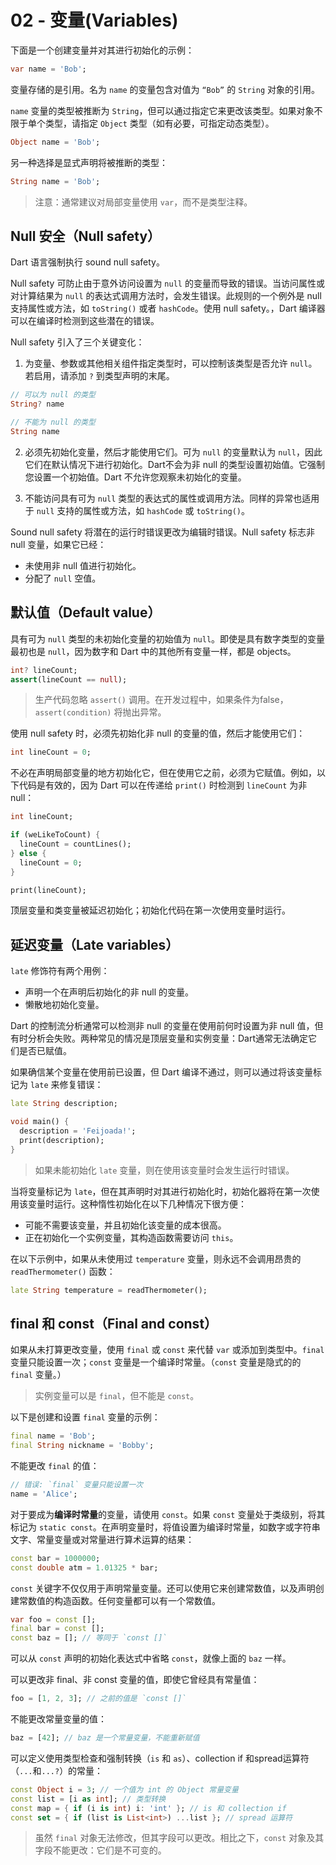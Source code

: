 # 02 - 变量(Variables)

下面是一个创建变量并对其进行初始化的示例：

```dart
var name = 'Bob';
```

变量存储的是引用。名为 `name` 的变量包含对值为 `“Bob”` 的 `String` 对象的引用。

`name` 变量的类型被推断为 `String`，但可以通过指定它来更改该类型。如果对象不限于单个类型，请指定 `Object` 类型（如有必要，可指定动态类型）。

```dart
Object name = 'Bob';
```

另一种选择是显式声明将被推断的类型：

```dart
String name = 'Bob';
```

> 注意：通常建议对局部变量使用 `var`，而不是类型注释。

##  Null 安全（Null safety）

Dart 语言强制执行 sound null safety。

Null safety 可防止由于意外访问设置为 `null` 的变量而导致的错误。当访问属性或对计算结果为 `null` 的表达式调用方法时，会发生错误。此规则的一个例外是 null 支持属性或方法，如 `toString()` 或者 `hashCode`。使用 null safety。，Dart 编译器可以在编译时检测到这些潜在的错误。

Null safety 引入了三个关键变化：

1. 为变量、参数或其他相关组件指定类型时，可以控制该类型是否允许 `null`。若启用，请添加 `?` 到类型声明的末尾。

```dart
// 可以为 null 的类型
String? name

// 不能为 null 的类型
String name
```

2. 必须先初始化变量，然后才能使用它们。可为 `null` 的变量默认为 `null`，因此它们在默认情况下进行初始化。Dart不会为非 null 的类型设置初始值。它强制您设置一个初始值。Dart 不允许您观察未初始化的变量。

3. 不能访问具有可为 `null` 类型的表达式的属性或调用方法。同样的异常也适用于 `null` 支持的属性或方法，如 `hashCode` 或 `toString()`。

Sound null safety 将潜在的运行时错误更改为编辑时错误。Null safety 标志非 null 变量，如果它已经：

- 未使用非 null 值进行初始化。
- 分配了 `null` 空值。

## 默认值（Default value）

具有可为 `null` 类型的未初始化变量的初始值为 `null`。即使是具有数字类型的变量最初也是 `null`，因为数字和 Dart 中的其他所有变量一样，都是 objects。

```dart
int? lineCount;
assert(lineCount == null);
```

> 生产代码忽略 `assert()` 调用。在开发过程中，如果条件为false，`assert(condition)` 将抛出异常。

使用 null safety 时，必须先初始化非 null 的变量的值，然后才能使用它们：

```dart
int lineCount = 0;
```

不必在声明局部变量的地方初始化它，但在使用它之前，必须为它赋值。例如，以下代码是有效的，因为 Dart 可以在传递给 `print()` 时检测到 `lineCount` 为非 null：

```dart
int lineCount;

if (weLikeToCount) {
  lineCount = countLines();
} else {
  lineCount = 0;
}

print(lineCount);
```

顶层变量和类变量被延迟初始化；初始化代码在第一次使用变量时运行。

## 延迟变量（Late variables）

`late` 修饰符有两个用例：

- 声明一个在声明后初始化的非 null 的变量。
- 懒散地初始化变量。

Dart 的控制流分析通常可以检测非 null 的变量在使用前何时设置为非 null 值，但有时分析会失败。两种常见的情况是顶层变量和实例变量：Dart通常无法确定它们是否已赋值。

如果确信某个变量在使用前已设置，但 Dart 编译不通过，则可以通过将该变量标记为 `late` 来修复错误：

```dart
late String description;

void main() {
  description = 'Feijoada!';
  print(description);
}
```

> 如果未能初始化 `late` 变量，则在使用该变量时会发生运行时错误。

当将变量标记为 `late`，但在其声明时对其进行初始化时，初始化器将在第一次使用该变量时运行。这种惰性初始化在以下几种情况下很方便：

- 可能不需要该变量，并且初始化该变量的成本很高。
- 正在初始化一个实例变量，其构造函数需要访问 `this`。

在以下示例中，如果从未使用过 `temperature` 变量，则永远不会调用昂贵的 `readThermometer()` 函数：

```dart
late String temperature = readThermometer();
```

## final 和 const（Final and const）

如果从未打算更改变量，使用 `final` 或 `const` 来代替 `var` 或添加到类型中。`final` 变量只能设置一次；`const` 变量是一个编译时常量。（`const` 变量是隐式的的 `final` 变量。）

> 实例变量可以是 `final`，但不能是 `const`。

以下是创建和设置 `final` 变量的示例：

```dart
final name = 'Bob';
final String nickname = 'Bobby';
```

不能更改 `final` 的值：

```dart
// 错误: `final` 变量只能设置一次
name = 'Alice'; 
```

对于要成为**编译时常量**的变量，请使用 `const`。如果 `const` 变量处于类级别，将其标记为 `static const`。在声明变量时，将值设置为编译时常量，如数字或字符串文字、常量变量或对常量进行算术运算的结果：

```dart
const bar = 1000000;
const double atm = 1.01325 * bar;
```

`const` 关键字不仅仅用于声明常量变量。还可以使用它来创建常数值，以及声明创建常数值的构造函数。任何变量都可以有一个常数值。

```dart
var foo = const [];
final bar = const [];
const baz = []; // 等同于 `const []`
```

可以从 `const` 声明的初始化表达式中省略 `const`，就像上面的 `baz` 一样。

可以更改非 final、非 const 变量的值，即使它曾经具有常量值：

```dart
foo = [1, 2, 3]; // 之前的值是 `const []`
```

不能更改常量变量的值：

```dart
baz = [42]; // baz 是一个常量变量，不能重新赋值
```

可以定义使用类型检查和强制转换（`is` 和 `as`）、collection if 和spread运算符（`...`和`...?`）的常量：

```dart
const Object i = 3; // 一个值为 int 的 Object 常量变量
const list = [i as int]; // 类型转换
const map = { if (i is int) i: 'int' }; // is 和 collection if
const set = { if (list is List<int>) ...list }; // spread 运算符
```

> 虽然 `final` 对象无法修改，但其字段可以更改。相比之下，`const` 对象及其字段不能更改：它们是不可变的。
